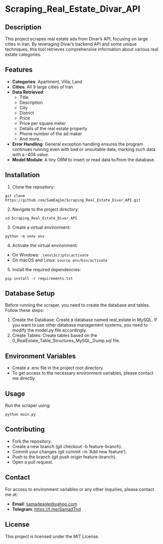 # Scraping_Real_Estate_Divar_API
## Description
This project scrapes real estate ads from Divar’s API, focusing on large cities in Iran. By leveraging Divar’s backend API and some unique techniques, this tool retrieves comprehensive information about various real estate categories.

## Features
* **Categories**: Apartment, Villa, Land
* **Cities**: All 9 large cities of Iran
* **Data Retrieved**:
  * Title
  * Description
  * City
  * District
  * Price
  * Price per square meter
  * Details of the real estate property
  * Phone number of the ad maker
  * And more…
* **Error Handling**: General exception handling ensures the program continues running even with bad or unsuitable data, marking such data with a -404 value.
* **Model Module**: A tiny ORM to insert or read data to/from the database.
## Installation
1. Clone the repository:
```
git clone https://github.com/SamEag1e/Scraping_Real_Estate_Divar_API.git
```
2. Navigate to the project directory:
```
cd Scraping_Real_Estate_Divar_API
```
3. Create a virtual environment:
```
python -m venv env
```
4. Activate the virtual environment:
  * On Windows: ```.\env\Scripts\activate```
  * On macOS and Linux: ```source env/bin/activate```
5. Install the required dependencies:
```
pip install -r requirements.txt
```
## Database Setup
Before running the scraper, you need to create the database and tables. Follow these steps:

1. Create the Database:
   Create a database named real_estate in MySQL. If you want to use other database management systems, you need to modify the model.py file accordingly.
3. Create Tables:
    Create tables based on the 0_RealEstate_Table_Structures_MySQL_Dump.sql file.
## Environment Variables
* Create a .env file in the project root directory.
* To get access to the necessary environment variables, please contact me directly.

## Usage
Run the scraper using:
```
python main.py
```
## Contributing
* Fork the repository.
* Create a new branch (git checkout -b feature-branch).
* Commit your changes (git commit -m 'Add new feature').
* Push to the branch (git push origin feature-branch).
* Open a pull request.
## Contact
For access to environment variables or any other inquiries, please contact me at:

* **Email**: samadeagle@yahoo.com
* **Telegram**: https://t.me/SamadTnd
## License
This project is licensed under the MIT License.
